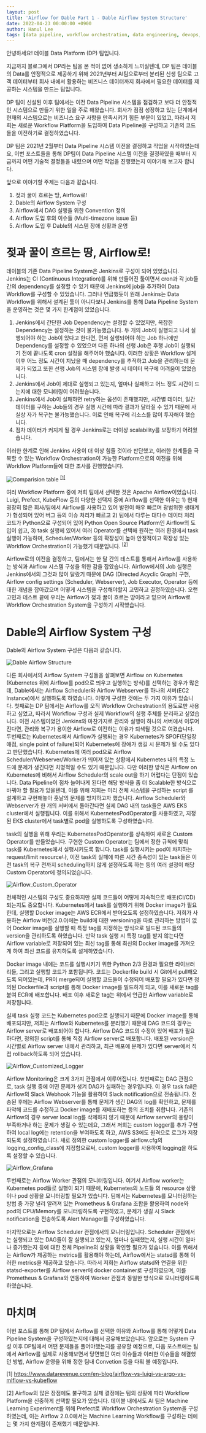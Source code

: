 ```yaml
---
layout: post
title: 'Airflow for Dable Part 1 - Dable Airflow System Structure'
date: 2022-04-23 00:00:00 +0900
author: Hanul Lee
tags: [data pipeline, workflow orchestration, data engineering, devops, airflow, kubernetes]
---
```


안녕하세요! 데이블 Data Platform (DP) 팀입니다.

지금까지 블로그에서 DP라는 팀을 본 적이 없어 생소하게 느끼실텐데, DP 팀은 데이블의 Data를 안정적으로 제공하기 위해 2021년부터 AI팀으로부터
분리된 신생 팀으로 고객 데이터부터 회사 내에서 활용하는 비즈니스 데이터까지 회사에서 필요한 데이터를 제공하는 시스템을 만드는 팀입니다.

DP 팀이 신설된 이후 팀에서는 이전 Data Pipeline 시스템을 점검하고 보다 더 안정적인 시스템으로 만들기 위한 일을 주로 해왔습니다. 회사가
점점 성장하고 있는 단계에서 현재의 시스템으로는 비즈니스 요구 사항을 만족시키기 힘든 부분이 있었고, 따라서 저희는 새로운 Workflow Platform을
도입하여 Data Pipeline을 구성하고 기존의 코드들을 이전하기로 결정하였습니다.

DP 팀은 2021년 2월부터 Data Pipeline 시스템 이전을 결정하고 작업을 시작하였는데요, 이번 포스트들을 통해 DP팀이 Data Pipeline 시스템 이전을
결정하였을 때부터 지금까지 어떤 기술적 결정들을 내렸으며 어떤 작업을 진행했는지 이야기해 보고자 합니다.

앞으로 이야기할 주제는 다음과 같습니다.

1. 젖과 꿀이 흐르는 땅, Airflow로!
2. Dable의 Airflow System 구성
3. Airflow에서 DAG 실행을 위한 Convention 정의
4. Airflow 도입 후의 이슈들 (Multi-timezone issue 등)
5. Airflow 도입 후 Dable의 시스템 장애 상황과 운영

# 젖과 꿀이 흐르는 땅, Airflow로!
데이블의 기존 Data Pipeline System은 Jenkins로 구성이 되어 있었습니다. Jenkins는 CI (Continuous Integration)를 위해 만들어진 툴이면서
cron과 각 job들 간의 dependency를 설정할 수 있기 때문에 Jenkins에 job을 추가하여 Data Workflow를 구성할 수 있었습니다.
그러나 언급했듯이 원래 Jenkins는 Data Workflow를 위해서 설계된 툴이 아니다보니 Jenkins를 통해 Data Pipeline System을 운영하는 것은 몇 가지
한계점이 있었습니다.

1. Jenkins에서 간단한 Job Dependency는 설정할 수 있었지만, 복잡한 Dependency는 설정하는 것이 불가능했습니다. 두 개의 Job이 실행되고 나서
실행되어야 하는 Job이 있다고 한다면, 먼저 실행되어야 하는 Job 하나에만 Dependency를 설정할 수 있었으며 다른 하나의 선행 Job은 후행 Job이
실행되기 전에 끝나도록 cron 설정을 해주어야 했습니다. 이러한 상황은 Workflow 설계 이후 어느 정도 시간이 지났을 때 dependency를 추적하고
Job을 관리하는데 문제가 되었고 또한 선행 Job의 시스템 장애 발생 시 데이터 복구에 어려움이 있었습니다.
2. Jenkins에서 Job이 제대로 실행되고 있는지, 얼마나 실패하고 어느 정도 시간이 드는지에 대한 모니터링이 어려웠습니다.
3. Jenkins에서 Job이 실패하면 retry하는 옵션이 존재했지만, 시간별 데이터, 일간 데이터를 구하는 Job들의 경우 실행 시간에 따라 결과가 달라질
수 있기 때문에 사실상 자가 복구는 불가능했습니다. 이로 인해 복구에 리소스를 많이 투자해야 했습니다.
4. 점차 데이터가 커지게 될 경우 Jenkins로는 더이상 scalability를 보장하기 어려웠습니다.

이러한 한계로 인해 Jenkins 사용이 더 이상 힘들 것이라 판단했고, 이러한 한계들을 극복할 수 있는 Workflow Orchestration이 가능한 Platform으로의
이전을 위해 Workflow Platform들에 대한 조사를 진행했습니다.

![Comparision table](/techblog/assets/images/2022-04-23-Airflow-for-Dable-Part-1/1.png) <sup>[[1]](#footnote_1)</sup>

여러 Workflow Platform 중에 저희 팀에서 선택한 것은 Apache Airflow이었습니다. Luigi, Prefect, KubeFlow 등의 다양한 선택지 중에
Airflow를 선택한 이유는 1) 현재 굉장히 많은 회사/팀에서 Airflow를 사용하고 있어 발전이 매우 빠르며 광범위한 생태계가 형성되어 있어 버그
등의 이슈 처리가 빠르고 2) 팀에서 다루는 대다수 데이터 처리 코드가 Python으로 구성되어 있어 Python Open Source Platform인 Airflow의 도입이
쉽고, 3) task 실행헤 있어서 여러 Operator를 선택해 원하는 여러 환경에서 task 실행이 가능하며, Scheduler/Worker 등의 확장성이 높아
안정적이고 확장성 있는 Workflow Orchestration이 가능했기 때문입니다. <sup>[[2]](#footnote_2)</sup>

Airflow로의 이전을 결정하고, 팀에서는 한 달 간의 테스트를 통해서 Airflow를 사용하는 방식과 Airflow 시스템 구성을 위한 감을 잡았습니다.
Airflow에서의 Job 실행은 Jenkins에서의 그것과 많이 달랐기 때문에 DAG (Directed Acyclic Graph) 구현, Airflow config settings
(Scheduler, Webserver), Job Executor, Operator 등에 대한 개념을 잡아갔으며 어떻게 시스템을 구성해야할지 고민하고 결정하였습니다.
오랜 고민과 테스트 끝에 우리는 Airflow가 젖과 꿀이 흐르는 땅이라고 믿으며 Airflow로 Workflow Orchestration System을 구성하기 시작했습니다.

# Dable의 Airflow System 구성
Dable의 Airflow System 구성은 다음과 같습니다.

![Dable Airflow Structure](/techblog/assets/images/2022-04-23-Airflow-for-Dable-Part-1/2.png)

다른 회사에서의 Airflow System 구성들을 살펴보면 Airflow on Kubernetes (Kubernetes 위에 Airflow를 pod으로 띄우고 실행하는 방식)를
선택하는 경우가 많은데, Dable에서는 Airflow Scheduler와 Airflow Webserver를 하나의 서버(EC2 Instance)에서 실행하도록 하였습니다.
이렇게 구성한 것에는 두 가지 이유가 있습니다. 첫째로는 DP 팀에서는 Airflow를 오직 Workflow Orchestration의 용도로만 사용하고 싶었고,
따라서 Workflow 구성과 실제 Workflow의 실행 주체를 분리하고 싶었습니다. 이전 시스템이었던 Jenkins와 마찬가지로 관리와 실행이 하나의
서버에서 이루어진다면, 관리와 복구가 용이한 Airflow로 이전하는 이유가 퇴색될 것으로 여겼습니다. 
두번째로는 Kubernetes에서 Airflow가 실행되는 경우 Kubernetes가 SPOF(단일장애점, single point of failure)되어 Kubernetes에 장애가
생길 시 문제가 될 수도 있다고 판단했습니다. Kubernetes에 여러 pod으로 Airflow Scheduler/Webserver/Worker가 띄어져 있는 상황에서
Kubernetes 내의 특정 노드에 문제가 생긴다면 치명적일 수도 있기 때문입니다.
다만 이러한 방식은 Airflow on Kubernetes에 비해서 Airflow Scheduler의 scale out을 하기 어렵다는 단점이 있습니다. Data Pipeline이
점차 늘어나게 된다면 해당 방식을 좀 더 Scalable한 방식으로 바꿔야 할 필요가 있을텐데, 이를 위해 저희는 미리 전체 시스템을 구성하는 script
를 설계하고 구현해놓아 훗날의 문제를 방지하고자 했습니다.
Airflow Scheduler와 Webserver가 한 개의 서버에서 돌아간다면 실제 DAG 내의 task들은 AWS EKS cluster에서 실행됩니다. 이를 위해서
KubernetesPodOperator를 사용하였고, 지정된 EKS cluster에서 task별로 pod을 실행하도록 구성하였습니다.

task의 실행을 위해 우리는 KubernetesPodOperator를 상속하여 새로운 Custom Operator를 만들었습니다. 구현한 Custom Operator는
팀에서 정한 규칙에 맞춰 task를 Kubernetes에서 실행시키도록 합니다. task를 실행시키는 pod이 차지하는 request/limit resource나, 이전
task의 실패에 따른 시간 종속성이 있는 task들은 이전 task의 복구 전까지 scheduling하지 않게 설정하도록 하는 등의 여러 설정이
해당 Custom Operator에 정의되었습니다.

![Airflow_Custom_Operator]()

전체적인 시스템의 구성도 중요하지만 실제 코드들이 어떻게 지속적으로 배포(CI/CD)되는지도 중요합니다. Kubernetes에서 task를 실행하기 위해
Docker image가 필요한데, 실행할 Docker image는 AWS ECR에서 받아오도록 설정하였습니다. 저희가 사용하는 Airflow 버전(2.0.0)에는
build에 대한 versioning을 따로 관리하는 방법이 없어 Docker image를 실행할 때 특정 tag를 지정하는 방식으로 빌드된 코드들의 version을
관리하도록 하였습니다.
만약 task 실행 시 특정 tag를 받지 않는다면 Airflow variable로 저장되어 있는 최신 tag를 통해 최신의 Docker image를 가져오게 하여
최신 코드를 유지하도록 설계하였습니다.

Docker image 내에는 코드를 실행시키기 위한 Python 2/3 환경과 필요한 라이브러리들, 그리고 실행할 코드가 포함됩니다. 코드는 Dockerfile
build 시 Git에서 pull해오도록 되어있는데, PR이 merge되어 실행할 코드들이 수정되어 배포할 필요가 있다면 정의된 Dockerfile과 script를
통해 Docker image를 빌드하게 되고, 이를 새로운 tag를 붙여 ECR에 배포합니다. 배포 이후 새로운 tag는 위에서 언급한 Airflow variable로
저장됩니다.

실제 task 실행 코드는 Kubernetes pod으로 실행되기 때문에 Docker image를 통해 배포되지만, 저희는 Airflow와 Kubernetes를 분리했기
때문에 DAG 코드의 경우는 Airflow server로 배포되어야 합니다. Airflow DAG 코드의 수정이 있어 배포가 필요하다면, 정의된 script를 통해
직접 Airflow server로 배포합니다. 배포된 version은 시간별로 Airflow server 내에서 관리하고, 최근 배포에 문제가 있다면 server에서 직접
rollback하도록 되어 있습니다.

![Airflow_Customized_Logger](/techblog/assets/images/2022-04-23-Airflow-for-Dable-Part-1/4.png)

Airflow Monitoring은 크게 3가지 관점에서 이루어집니다. 첫번째로는 DAG 관점으로, task 실행 중에 어떤 문제가 생겨 DAG가 실패하는 경우입니다.
이 경우 task fail은 Airflow의 Slack Webhook 기능을 활용하여 Slack notification으로 전송됩니다. 전송된 후에는 Airflow Webserver를
통해 문제가 생긴 DAG의 log를 확인하고, 문제를 파악해 코드를 수정하고 Docker image를 재배포하는 등의 조치를 취합니다.
기존의 Airflow의 경우 server local log를 삭제하지 않기 때문에 Airflow server의 용량이 부족하거나 하는 문제가 생길 수 있는데요, 그래서
저희는 custom logger를 추가 구현하여 local log에는 retention을 부여하도록 하고, AWS S3에도 원격으로 로그가 저장되도록 설정하였습니다.
새로 정의한 custom logger를 airflow.cfg의 logging_config_class에 지정함으로써, custom logger를 사용하여 logging을 하도록
설정할 수 있습니다.

![Airflow_Grafana](/techblog/assets/images/2021-09-30-Airflow-for-Dable-Part-1/5.png)

두번째로는 Airflow Worker 관점의 모니터링입니다. 여기서 Airflow worker는 Kubernetes pod들로 실행이 되기 때문에, Kubernetes의 노드들
의 resource 상황이나 pod 상황을 모니터링할 필요가 있습니다. 팀에서는 Kubernetes를 모니터링하는 방법 중 가장 널리 알려져 있는 Prometheus
& Grafana 조합을 활용하여 node와 pod의 CPU/Memory를 모니터링하도록 구현하였고, 문제가 생길 시 Slack notification을 전송하도록 Alert
Manager를 구성하였습니다.
  
마지막으로는 Airflow Scheduler 관점에서의 모니터링입니다. Scheduler 관점에서는 실행되고 있는 DAG들이 잘 실행되고 있는지, 얼마나 실패했는지,
실행 시간이 얼마나 증가했는지 등에 대한 전체 Pipeline의 상황을 확인할 필요가 있습니다. 이를 위해서는 Airflow가 제공하는 metrics를 활용해야
하는데, Airflow에서는 statsd를 통해 이러한 metrics을 제공하고 있습니다. 따라서 저희는 Airflow statsd와 연결을 위한 statsd-exporter를
Airflow server에 docker container로 구성하였으며, 이를 Prometheus & Grafana와 연동하여 Worker 관점과 동일한 방식으로 모니터링하도록
하였습니다.

# 마치며
이번 포스트를 통해 DP 팀에서 Airflow를 선택한 이유와 Airflow를 통해 어떻게 Data Pipeline System을 구성하였는지에 대해서 공유해보았습니다.
앞으로는 System 구성 이후 DP팀에서 어떤 문제들을 풀어야했는지를 공유할 예정으로, 다음 포스트에는 팀에서 Airflow를 실제로 사용해보면서 당면했던 여러
이슈들과 이러한 이슈들을 해결했던 방법, Airflow 운영을 위해 정한 팀내 Convetion 등을 다뤄 볼 예정입니다.


<a name="footnote_1">[1]</a> https://www.datarevenue.com/en-blog/airflow-vs-luigi-vs-argo-vs-mlflow-vs-kubeflow

<a name="footnote_2">[2]</a> Airflow의 많은 장점에도 불구하고 실제 결정에는 팀의 상황에 따라 Workflow Platform을 신중하게 선택할 필요가
있습니다. 데이블 내에서도 AI 팀은 Machine Learning Experiment를 위해 Prefect로 Workflow Orchestration System을 구성하였는데,
이는 Airflow 2.0.0에서는 Machine Learning Workflow를 구성하는 데에는 몇 가지 한계점이 존재했기 때문입니다.